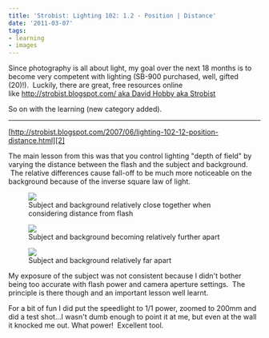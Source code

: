 ```yaml
---
title: 'Strobist: Lighting 102: 1.2 - Position | Distance'
date: '2011-03-07'
tags:
- learning
- images
---
```


Since photography is all about light, my goal over the next 18 months is to become very competent with lighting (SB-900 purchased, well, gifted (20)!).  Luckily, there are great, free resources online like [http://strobist.blogspot.com/ aka David Hobby aka Strobist][1]

So on with the learning (new category added).

---- 

[http://strobist.blogspot.com/2007/06/lighting-102-12-position-distance.html][2]

The main lesson from this was that you control lighting "depth of field" by varying the distance between the flash and the subject and background.  The relative differences cause fall-off to be much more noticeable on the background because of the inverse square law of light.

<p>
    <figure>
        <img src="/images/2011/03/2011-03-07-at-22-58-03-_dsc0851.jpg" />
        <figcaption>Subject and background relatively close together when considering distance from flash</figcaption>
    </figure>
</p>

<p>
    <figure>
        <img src="/images/2011/03/2011-03-07-at-22-58-24-_dsc0852.jpg" />
        <figcaption>Subject and background becoming relatively further apart</figcaption>
    </figure>
</p>

<p>
    <figure>
        <img src="/images/2011/03/2011-03-07-at-22-58-36-_dsc0853.jpg" />
        <figcaption>Subject and background relatively far apart</figcaption>
    </figure>
</p>

My exposure of the subject was not consistent because I didn't bother being too accurate with flash power and camera aperture settings.  The principle is there though and an important lesson well learnt.

For a bit of fun I did put the speedlight to 1/1 power, zoomed to 200mm and did a test shot...I wasn't dumb enough to point it at me, but even at the wall it knocked me out. What power!  Excellent tool.

[1]:	http://strobist.blogspot.com/
[2]:	http://strobist.blogspot.com/2007/06/lighting-102-12-position-distance.html
